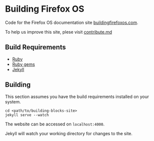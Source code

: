Building Firefox OS
===================

Code for the Firefox OS documentation site [buildingfirefoxos.com](http://buildingfirefoxos.com/).

To help us improve this site, plese visit [contribute.md](https://github.com/buildingfirefoxos/site/blob/gh-pages/contribute.md)

Build Requirements
------------------

* [Ruby](https://www.ruby-lang.org/)
* [Ruby gems](https://rubygems.org/)
* [Jekyll](http://jekyllrb.com/)

Building
--------

This section assumes you have the build requirements installed on your system.

    cd <path/to/building-blocks-site>
    jekyll serve --watch

The website can be accessed on `localhost:4000`.

Jekyll will watch your working directory for changes to the site.
